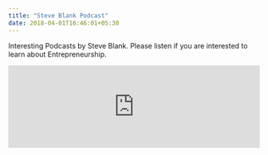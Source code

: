 ```yaml
---
title: "Steve Blank Podcast"
date: 2018-04-01T16:46:01+05:30
---
```


Interesting Podcasts by Steve Blank. Please listen if you are interested to learn about Entrepreneurship.

<iframe width="100%" height="166" scrolling="no" frameborder="no"
  src="https://w.soundcloud.com/player/?url=https://soundcloud.com/innovatorsradio/s1e5-steve-blank-lean-startup">
</iframe>

<!--more-->
